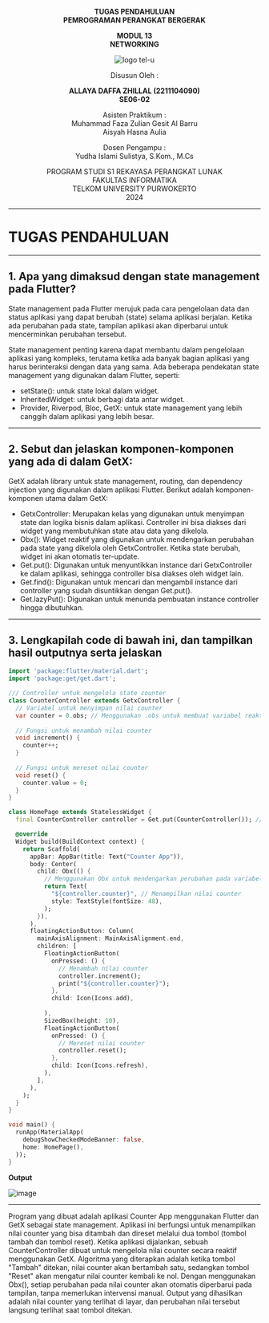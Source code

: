 <div align="center">

**TUGAS PENDAHULUAN**  
**PEMROGRAMAN PERANGKAT BERGERAK**

**MODUL 13**  
**NETWORKING**

![logo tel-u](https://github.com/user-attachments/assets/3a44181d-9c92-47f6-8cf0-87755117fd99)

Disusun Oleh :

**ALLAYA DAFFA ZHILLAL (2211104090)**  
**SE06-02**

Asisten Praktikum :  
Muhammad Faza Zulian Gesit Al Barru  
Aisyah Hasna Aulia

Dosen Pengampu :  
Yudha Islami Sulistya, S.Kom., M.Cs

PROGRAM STUDI S1 REKAYASA PERANGKAT LUNAK  
FAKULTAS INFORMATIKA  
TELKOM UNIVERSITY PURWOKERTO  
2024

</div>

---

# TUGAS PENDAHULUAN

---
**1. Apa yang dimaksud dengan state management pada Flutter?**
-
State management pada Flutter merujuk pada cara pengelolaan data dan status aplikasi yang dapat berubah (state) selama aplikasi berjalan. Ketika ada perubahan pada state, tampilan aplikasi akan diperbarui untuk mencerminkan perubahan tersebut.

State management penting karena dapat membantu dalam pengelolaan aplikasi yang kompleks, terutama ketika ada banyak bagian aplikasi yang harus berinteraksi dengan data yang sama. Ada beberapa pendekatan state management yang digunakan dalam Flutter, seperti:

- setState(): untuk state lokal dalam widget.
- InheritedWidget: untuk berbagi data antar widget.
- Provider, Riverpod, Bloc, GetX: untuk state management yang lebih canggih dalam aplikasi yang lebih besar.
---
**2. Sebut dan jelaskan komponen-komponen yang ada di dalam GetX:**
-
GetX adalah library untuk state management, routing, dan dependency injection yang digunakan dalam aplikasi Flutter. Berikut adalah komponen-komponen utama dalam GetX:

- GetxController: Merupakan kelas yang digunakan untuk menyimpan state dan logika bisnis dalam aplikasi. Controller ini bisa diakses dari widget yang membutuhkan state atau data yang dikelola.
- Obx(): Widget reaktif yang digunakan untuk mendengarkan perubahan pada state yang dikelola oleh GetxController. Ketika state berubah, widget ini akan otomatis ter-update.
- Get.put(): Digunakan untuk menyuntikkan instance dari GetxController ke dalam aplikasi, sehingga controller bisa diakses oleh widget lain.
- Get.find(): Digunakan untuk mencari dan mengambil instance dari controller yang sudah disuntikkan dengan Get.put().
- Get.lazyPut(): Digunakan untuk menunda pembuatan instance controller hingga dibutuhkan.

---
**3. Lengkapilah code di bawah ini, dan tampilkan hasil outputnya serta jelaskan**
-
```dart
import 'package:flutter/material.dart';
import 'package:get/get.dart';

/// Controller untuk mengelola state counter
class CounterController extends GetxController {
  // Variabel untuk menyimpan nilai counter
  var counter = 0.obs; // Menggunakan .obs untuk membuat variabel reaktif
  
  // Fungsi untuk menambah nilai counter
  void increment() {
    counter++;
  }
  
  // Fungsi untuk mereset nilai counter
  void reset() {
    counter.value = 0;
  }
}

class HomePage extends StatelessWidget {
  final CounterController controller = Get.put(CounterController()); // Menyuntikkan CounterController

  @override
  Widget build(BuildContext context) {
    return Scaffold(
      appBar: AppBar(title: Text("Counter App")),
      body: Center(
        child: Obx(() {
          // Menggunakan Obx untuk mendengarkan perubahan pada variabel counter
          return Text(
            "${controller.counter}", // Menampilkan nilai counter
            style: TextStyle(fontSize: 48),
          );
        }),
      ),
      floatingActionButton: Column(
        mainAxisAlignment: MainAxisAlignment.end,
        children: [
          FloatingActionButton(
            onPressed: () {
              // Menambah nilai counter
              controller.increment();
              print("${controller.counter}");
            },
            child: Icon(Icons.add),
            
          ),
          SizedBox(height: 10),
          FloatingActionButton(
            onPressed: () {
              // Mereset nilai counter
              controller.reset();
            },
            child: Icon(Icons.refresh),
          ),
        ],
      ),
    );
  }
}

void main() {
  runApp(MaterialApp(
    debugShowCheckedModeBanner: false,
    home: HomePage(),
  ));
}

```

**Output**

![image](https://github.com/user-attachments/assets/3d812c6a-2e4b-4288-b5aa-60a3adacdb3d)

---
Program yang dibuat adalah aplikasi Counter App menggunakan Flutter dan GetX sebagai state management. Aplikasi ini berfungsi untuk menampilkan nilai counter yang bisa ditambah dan direset melalui dua tombol (tombol tambah dan tombol reset). Ketika aplikasi dijalankan, sebuah CounterController dibuat untuk mengelola nilai counter secara reaktif menggunakan GetX. Algoritma yang diterapkan adalah ketika tombol "Tambah" ditekan, nilai counter akan bertambah satu, sedangkan tombol "Reset" akan mengatur nilai counter kembali ke nol. Dengan menggunakan Obx(), setiap perubahan pada nilai counter akan otomatis diperbarui pada tampilan, tanpa memerlukan intervensi manual. Output yang dihasilkan adalah nilai counter yang terlihat di layar, dan perubahan nilai tersebut langsung terlihat saat tombol ditekan.
